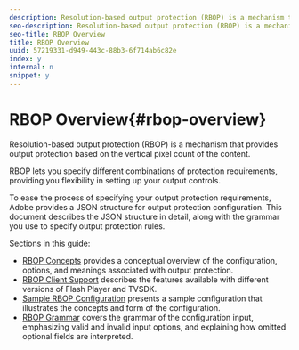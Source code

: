 ```yaml
---
description: Resolution-based output protection (RBOP) is a mechanism that provides output protection based on the vertical pixel count of the content.
seo-description: Resolution-based output protection (RBOP) is a mechanism that provides output protection based on the vertical pixel count of the content.
seo-title: RBOP Overview
title: RBOP Overview
uuid: 57219331-d949-443c-88b3-6f714ab6c82e
index: y
internal: n
snippet: y
---
```


# RBOP Overview{#rbop-overview}

Resolution-based output protection (RBOP) is a mechanism that provides output protection based on the vertical pixel count of the content.

RBOP lets you specify different combinations of protection requirements, providing you flexibility in setting up your output controls.

To ease the process of specifying your output protection requirements, Adobe provides a JSON structure for output protection configuration. This document describes the JSON structure in detail, along with the grammar you use to specify output protection rules.

Sections in this guide:

* [RBOP Concepts](../../RBOP/introduction/output-protection-concepts.md) provides a conceptual overview of the configuration, options, and meanings associated with output protection. 
* [RBOP Client Support](../../RBOP/introduction/client-support.md) describes the features available with different versions of Flash Player and TVSDK. 
* [Sample RBOP Configuration](../../RBOP/introduction/sample-output-protection-config.md) presents a sample configuration that illustrates the concepts and form of the configuration. 
* [RBOP Grammar](../../RBOP/introduction/output-protection-grammar.md) covers the grammar of the configuration input, emphasizing valid and invalid input options, and explaining how omitted optional fields are interpreted.

